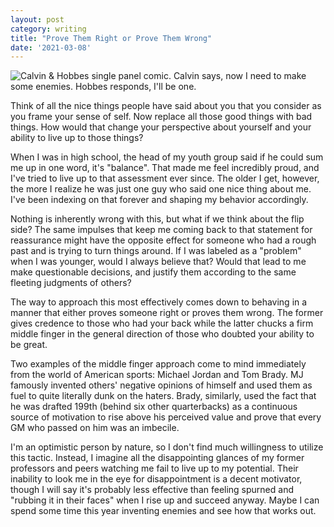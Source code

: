 ```yaml
---
layout: post
category: writing
title: "Prove Them Right or Prove Them Wrong"
date: '2021-03-08'
---
```


![Calvin & Hobbes single panel comic. Calvin says, now I need to make some enemies. Hobbes responds, I'll be one.](/assets/img/posts/calvin-enemies.jpg)

Think of all the nice things people have said about you that you consider as you frame your sense of self. Now replace all those good things with bad things. How would that change your perspective about yourself and your ability to live up to those things? 

<!--more-->

When I was in high school, the head of my youth group said if he could sum me up in one word, it's "balance". That made me feel incredibly proud, and I've tried to live up to that assessment ever since. The older I get, however, the more I realize he was just one guy who said one nice thing about me. I've been indexing on that forever and shaping my behavior accordingly.

Nothing is inherently wrong with this, but what if we think about the flip side? The same impulses that keep me coming back to that statement for reassurance might have the opposite effect for someone who had a rough past and is trying to turn things around. If I was labeled as a "problem" when I was younger, would I always believe that? Would that lead to me make questionable decisions, and justify them according to the same fleeting judgments of others?

The way to approach this most effectively comes down to behaving in a manner that either proves someone right or proves them wrong. The former gives credence to those who had your back while the latter chucks a firm middle finger in the general direction of those who doubted your ability to be great.

Two examples of the middle finger approach come to mind immediately from the world of American sports: Michael Jordan and Tom Brady. MJ famously invented others' negative opinions of himself and used them as fuel to quite literally dunk on the haters. Brady, similarly, used the fact that he was drafted 199th (behind six other quarterbacks) as a continuous source of motivation to rise above his perceived value and prove that every GM who passed on him was an imbecile.

I'm an optimistic person by nature, so I don't find much willingness to utilize this tactic. Instead, I imagine all the disappointing glances of my former professors and peers watching me fail to live up to my potential. Their inability to look me in the eye for disappointment is a decent motivator, though I will say it's probably less effective than feeling spurned and "rubbing it in their faces" when I rise up and succeed anyway. Maybe I can spend some time this year inventing enemies and see how that works out.